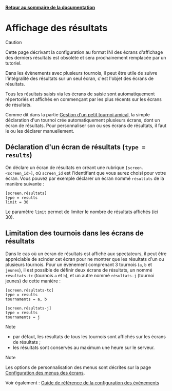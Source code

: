 **[Retour au sommaire de la documentation](../README.md)**

# Affichage des résultats

> [!CAUTION]
> Cette page décrivant la configuration au format INI des écrans d'affichage des derniers résultats est obsolète et sera prochainement remplacée par un tutoriel.

Dans les évènements avec plusieurs tournois, il peut être utile de suivre l'intégralité des résultats sur un seul écran, c'est l'objet des écrans de résultats.

Tous les résultats saisis via les écrans de saisie sont automatiquement répertoriés et affichés en commençant par les plus récents sur les écrans de résultats.

Comme dit dans la partie [Gestion d'un petit tournoi amical](11-friendly.md), la simple déclaration d'un tournoi crée automatiquement plusieurs écrans, dont un écran de résultats. Pour personnaliser son ou ses écrans de résultats, il faut le ou les déclarer manuellement.

## Déclaration d'un écran de résultats (`type = results`)

On déclare un écran de résultats en créant une rubrique `[screen.<screen_id>]`, où `screen_id` est l'identifiant que vous aurez choisi pour votre écran. Vous pouvez par exemple déclarer un écran nommé `résultats` de la manière suivante :
```
[screen.résultats]
type = results
limit = 30
```

Le paramètre `limit` permet de limiter le nombre de résultats affichés (ici 30).

## Limitation des tournois dans les écrans de résultats

Dans le cas où un écran de résultats est affiché aux spectateurs, il peut être appréciable de scinder cet écran pour ne montrer que les résultats d'un ou plusieurs tournois. Pour un événement comprenant 3 tournois (`a`, `b` et `jeunes`), il est possible de définir deux écrans de résultats, un nommé `résultats-tc` (tournois `a` et `b`), et un autre nommé `résultats-j` (tournoi jeunes) de cette manière :
```
[screen.résultats-tc]
type = results
tournaments = a, b

[screen.résultats-j]
type = results
tournaments = j
```

> [!NOTE]
> - par défaut, les résultats de tous les tournois sont affichés sur les écrans de résultats ;
> - les résultats sont conservés au maximum une heure sur le serveur.

> [!NOTE]
> Les options de personnalisation des menus sont décrites sur la page [Configuration des menus des écrans](33-menus.md).

Voir également : [Guide de référence de la configuration des évènements](40-ref.md)

